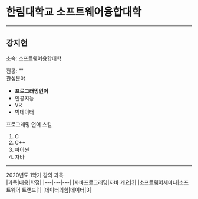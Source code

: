 # 한림대학교 소프트웨어융합대학
---

강지현
---
소속: 소프트웨어융합대학

전공: ""   
관심분야   
* **프로그래밍언어**
* 인공지능
* VR
* 빅데이터

프로그래밍 언어 스킬   
1. C
2. C++
3. 파이썬
4. 자바

---------------------

2020년도 1학기 강의 과목   
|과목|내용|학점|
|---|---|---|
|자바프로그래밍|자바 개요|3|
|소프트웨어세미나|소프트웨어 트랜드|1|
|데이터의힘|데이터|3|




